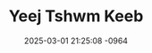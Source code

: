 ---
layout: movie-video-data
date: 2025-03-01 21:25:08 -0964
categories: movie

# Site Attributes
title: "Yeej Tshwm Keeb"
permalink: "/movie/Yeej_Tshwm_Keeb"

# Movie Attributes
synopsis: "Yeej Tshwm Keeb yog ib zaj dab neeg hais txog ib lub zos. Lub zos ntawd muaj ib qho teeb meem loj, uas yuav tsum tau pab los ntawm ib tug swm zeej neeg. Tus swm zeej neeg ntawd nws ua neej nyob tiam ntawd dhau los lawm. Yeej Tshwm Keeb is a story aboute fate, courage, and love. The story revovles around a village struggling to find peace. This struggle can only be mend by a person who once was of the village. With this person we will follow him into his past and uncover his future. "
producer: "NTpNT Studio Hmoob Movie"
director: "Lab Xyooj"
writer: "Lab Xyooj, Xia Xyooj, Xis Xyooj"
video_link: ""
genre: "Historical Action"
year: "2015"
release_type: "DVD"
storage: "Center for Hmong Studies"
thumbnail: "/assets/images/movie_thumbnails/Yeej Tshwm Keeb.jpeg"
publishing_company: "NTpNT Studio Hmoob Movie"

# Sequels + Parts
base_movie: ""
total_parts: 0
sequel: ""

# Movie Cast
cast:
- name: "Paj Nag Kwm"
- name: "Pheej Tsab"
- name: "Nuj Sua Lauj"
- name: "Zeb Yaj"
- name: "Yeeb Pov Xyooj"
---